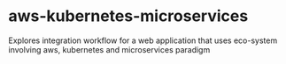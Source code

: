 # aws-kubernetes-microservices
Explores integration workflow for a web application that uses eco-system involving aws, kubernetes and microservices paradigm
